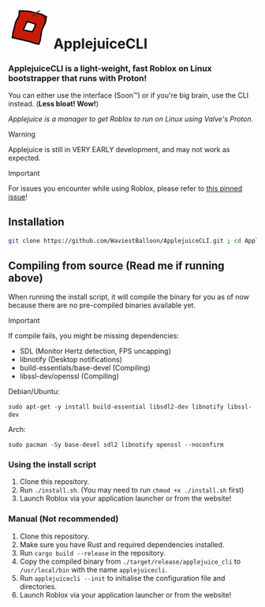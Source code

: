 # <img src="assets/crudejuice.png" width=85px> ApplejuiceCLI
### ApplejuiceCLI is a light-weight, fast Roblox on Linux bootstrapper that runs with Proton!

You can either use the interface (Soon™) or if you're big brain, use the CLI instead. (**Less bloat! Wow!**)

*Applejuice is a manager to get Roblox to run on Linux using Valve's Proton.*

> [!WARNING]
> Applejuice is still in VERY EARLY development, and may not work as expected.

> [!IMPORTANT]
> For issues you encounter while using Roblox, please refer to [this pinned issue](https://github.com/WaviestBalloon/ApplejuiceCLI/issues/1)!

## Installation

```bash
git clone https://github.com/WaviestBalloon/ApplejuiceCLI.git ; cd ApplejuiceCLI ; chmod +x ./install.sh ; bash ./install.sh
```

## Compiling from source (Read me if running above)

When running the install script, it will compile the binary for you as of now because there are no pre-compiled binaries available yet.

> [!IMPORTANT]
> If compile fails, you might be missing dependencies: 
> - SDL (Monitor Hertz detection, FPS uncapping)
> - libnotify (Desktop notifications)
> - build-essentials/base-devel (Compiling)
> - libssl-dev/openssl (Compiling)
>
> Debian/Ubuntu: 
> ```
> sudo apt-get -y install build-essential libsdl2-dev libnotify libssl-dev
> ```
> Arch: 
> ```
> sudo pacman -Sy base-devel sdl2 libnotify openssl --noconfirm
> ```

### Using the install script

1. Clone this repository.
2. Run `./install.sh`. (You may need to run `chmod +x ./install.sh` first)
3. Launch Roblox via your application launcher or from the website!

### Manual (Not recommended)

1. Clone this repository.
2. Make sure you have Rust and required dependencies installed.
3. Run `cargo build --release` in the repository.
4. Copy the compiled binary from `./target/release/applejuice_cli` to `/usr/local/bin` with the name `applejuicecli`.
5. Run `applejuicecli --init` to initialise the configuration file and directories.
6. Launch Roblox via your application launcher or from the website!
